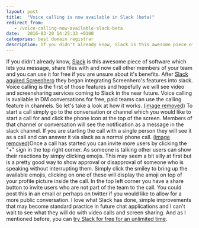 ```yaml
---
layout: post
title:  "Voice calling is now available in Slack (beta)"
redirect_from:
   - /voice-calling-now-available-slack-beta
date:   2016-03-20 14:25:33 +0100
categories: best domain registrar
description: If you didn't already know, Slack is this awesome piece of software which lets you message, share files with and now call other members of your team an
---
```


If you didn't already know, [Slack](https://slack.com/) is this awesome piece of software which lets you message, share files with and now call other members of your team and you can use it for free if you are unsure about it's benefits. After [Slack aquired Screenhero](https://slack.com/screenhero) they began integrating Screenhero's features into slack. Voice calling is the first of those features and hopefully we will see video and screensharing services coming to Slack in the near future. Voice calling is available in DM conversations for free, paid teams can use the calling feature in channels. So let's take a look at how it works. [(image removed)](http://tenghamn.com/wp-content/uploads/2016/03/slack1.jpg) To start a call simply go to the conversation or channel which you would like to start a call for and click the phone icon at the top of the screen. Members of that channel or conversation will see the notification as a message in the slack channel. If you are starting the call with a single person they will see it as a call and can answer it via slack as a normal phone call. [(image removed)](http://tenghamn.com/wp-content/uploads/2016/03/slack2.jpg)Once a call has started you can invite more users by clicking the "+" sign in the top right corner. As someone is talking other users can show their reactions by simpy clicking emojis. This may seem a bit silly at first but is a pretty good way to show approval or disapproval of someone who is speaking without interrupting them. Simply click the smiley to bring up the available emojis, clicking on one of these will display the amoji on top of your profile picture inside the call. In the top left corner you have a share button to invite users who are not part of the team to the call. You could post this in an email or perhaps on twitter if you would like to allow for a more public conversation. I love what Slack has done, simple improvements that may become standard practice in future chat applications and I can't wait to see what they will do with video calls and screen sharing. And as I mentioned before, you can [try Slack for free for an unlimited time](https://slack.com/pricing).